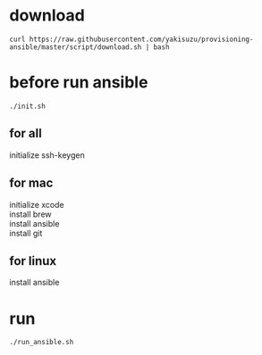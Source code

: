 # download
`curl https://raw.githubusercontent.com/yakisuzu/provisioning-ansible/master/script/download.sh | bash`  

# before run ansible
`./init.sh`  

## for all
initialize ssh-keygen  

## for mac
initialize xcode  
install brew  
install ansible  
install git  

## for linux
install ansible  

# run
`./run_ansible.sh`  
